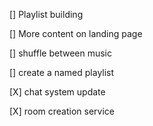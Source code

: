 [] Playlist building

[] More content on landing page

[] shuffle between music

[] create a named playlist

[X] chat system update

[X] room creation service
